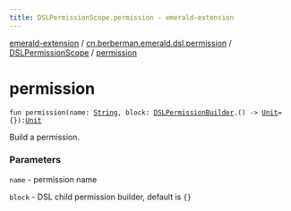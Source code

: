 ```yaml
---
title: DSLPermissionScope.permission - emerald-extension
---
```


[emerald-extension](../../index.html) / [cn.berberman.emerald.dsl.permission](../index.html) / [DSLPermissionScope](index.html) / [permission](.)

# permission

`fun permission(name: `[`String`](https://kotlinlang.org/api/latest/jvm/stdlib/kotlin/-string/index.html)`, block: `[`DSLPermissionBuilder`](../-d-s-l-permission-builder/index.html)`.() -> `[`Unit`](https://kotlinlang.org/api/latest/jvm/stdlib/kotlin/-unit/index.html)` = {}): `[`Unit`](https://kotlinlang.org/api/latest/jvm/stdlib/kotlin/-unit/index.html)

Build a permission.

### Parameters

`name` - permission name

`block` - DSL child permission builder, default is `{}`